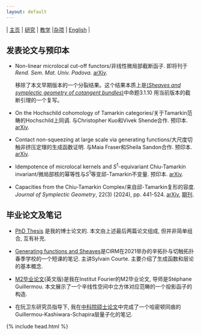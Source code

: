 ```yaml
---
layout: default
---
```



| [主页](index-ch.md)  | [研究](research-ch.md)    | [教学](teaching-ch.md)         |[杂项](miscellaneous-ch.md) | [English](research-en.md) |



## 发表论文与预印本

- Non-linear microlocal cut-off functors/非线性微局部截断函子.  即将刊于 _Rend. Sem. Mat. Univ. Padova._ [arXiv](https://arxiv.org/abs/2406.02725).

  移除了本文早期版本的一个分裂结果。这个结果本质上是[(_Sheaves and symplectic geometry of cotangent bundles_)](https://arxiv.org/abs/1905.07341)中命题3.1.10 用当前版本的截断引理的一个复写。

- On the Hochschild cohomology of Tamarkin categories/关于Tamarkin范畴的Hochschild上同调. 与Christopher Kuo和Vivek Shende合作. 预印本. [arXiv](https://arxiv.org/abs/2312.11447). 
   
- Contact non-squeezing at large scale via generating functions/大尺度切触非挤压定理的生成函数证明. 与Maia Fraser和Sheila Sandon合作. 预印本. [arXiv](https://arxiv.org/abs/2310.11993).
  
- Idempotence of microlocal kernels and $S^1$-equivariant Chiu-Tamarkin invariant/微局部核的幂等性与$S^1$等变邱-Tamarkin不变量. 预印本. [arXiv](https://arxiv.org/abs/2306.12316).

- Capacities from the Chiu-Tamarkin Complex/来自邱-Tamarkin复形的容度. _Journal of Symplectic Geometry_, 22(3) (2024), pp. 441-524. [arXiv](https://arxiv.org/abs/2103.05143), [期刊](https://link.intlpress.com/JDetail/1841106763640782850).


  
## 毕业论文及笔记

- [PhD Thesis](Files/PhD_Thesis.pdf) 是我的博士论文的. 本文由上述最后两篇论文组成, 但并非简单组合, 互有补充.

- [Generating functions and Sheaves](Files/GF-Sheaves.pdf)是CIRM在2021举办的辛拓扑与切触拓扑春季学校的一个短课的笔记. 主讲Sylvain Courte. 主要介绍了生成函数和层论的基本概念.

- [M2毕业论文](Files/M2_thesis.pdf)(英文版)是我在Institut Fourier的M2毕业论文, 导师是Stéphane Guillermou. 本文展示了一个辛线性空间中立方体对应范畴的一个投影函子的构造.

- 在阮卫东研究员指导下, 我在[中科院硕士论文](Files/CAS_Thesis.pdf)中完成了一个哈密顿同痕的Guillermou-Kashiwara-Schapira层量子化的笔记.

{% include head.html %}
